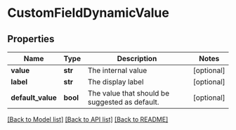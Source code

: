 # CustomFieldDynamicValue

## Properties
Name | Type | Description | Notes
------------ | ------------- | ------------- | -------------
**value** | **str** | The internal value | [optional] 
**label** | **str** | The display label | [optional] 
**default_value** | **bool** | The value that should be suggested as default. | [optional] 

[[Back to Model list]](../README.md#documentation-for-models) [[Back to API list]](../README.md#documentation-for-api-endpoints) [[Back to README]](../README.md)


